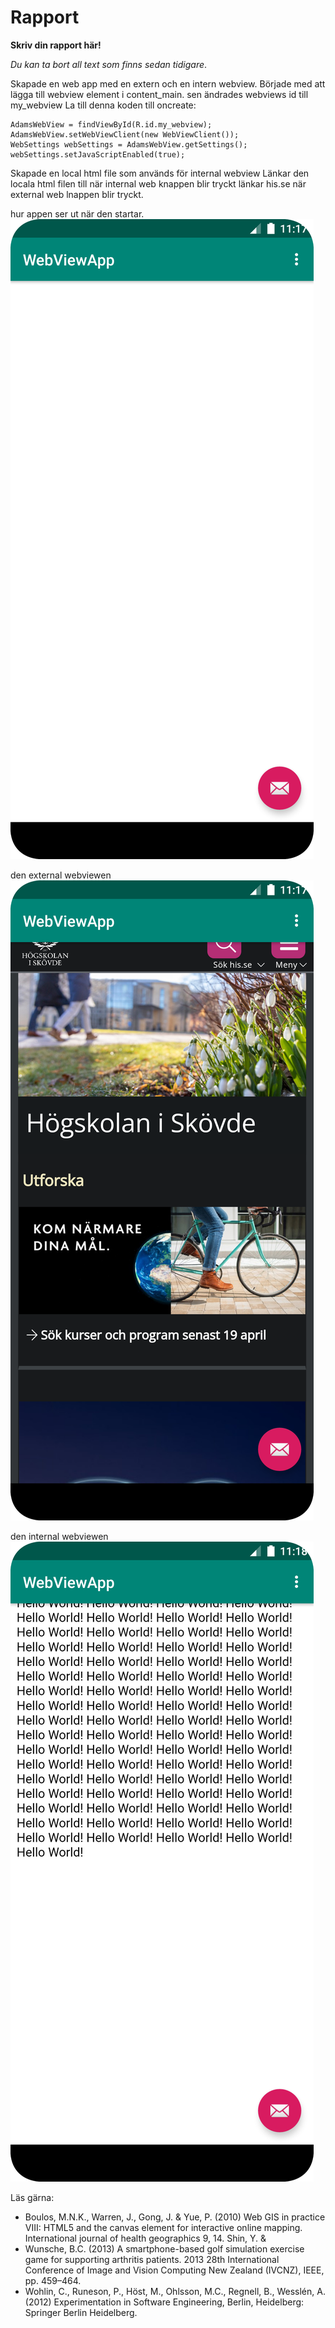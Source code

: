 
# Rapport

**Skriv din rapport här!**

_Du kan ta bort all text som finns sedan tidigare_.

Skapade en web app med en extern och en intern webview.
Började med att lägga till webview element i content_main. sen ändrades webviews id till my_webview
La till denna koden till oncreate:

```
AdamsWebView = findViewById(R.id.my_webview);
AdamsWebView.setWebViewClient(new WebViewClient());
WebSettings webSettings = AdamsWebView.getSettings();
webSettings.setJavaScriptEnabled(true);
```

Skapade en local html file som används för internal webview
Länkar den locala html filen till när internal web knappen blir tryckt
länkar his.se när external web lnappen blir tryckt.


hur appen ser ut när den startar.
![](Screenshot_webviewjuststarted.png)

den external webviewen
![](Screenshot_externalweb.png)

den internal webviewen
![](Screenshot_internalweb.png)

Läs gärna:

- Boulos, M.N.K., Warren, J., Gong, J. & Yue, P. (2010) Web GIS in practice VIII: HTML5 and the canvas element for interactive online mapping. International journal of health geographics 9, 14. Shin, Y. &
- Wunsche, B.C. (2013) A smartphone-based golf simulation exercise game for supporting arthritis patients. 2013 28th International Conference of Image and Vision Computing New Zealand (IVCNZ), IEEE, pp. 459–464.
- Wohlin, C., Runeson, P., Höst, M., Ohlsson, M.C., Regnell, B., Wesslén, A. (2012) Experimentation in Software Engineering, Berlin, Heidelberg: Springer Berlin Heidelberg.

